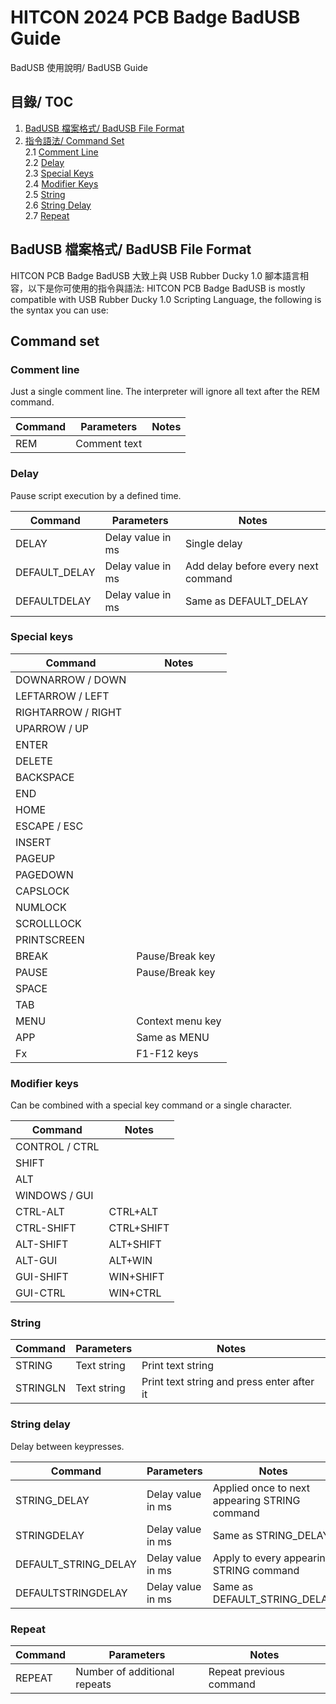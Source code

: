 # HITCON 2024 PCB Badge BadUSB Guide
BadUSB 使用說明/ BadUSB Guide

## 目錄/ TOC

1. [BadUSB 檔案格式/ BadUSB File Format](#badusb-檔案格式--badusb-file-format)
2. [指令語法/ Command Set](#command-set)  
   2.1 [Comment Line](#comment-line)  
   2.2 [Delay](#delay)  
   2.3 [Special Keys](#special-keys)  
   2.4 [Modifier Keys](#modifier-keys)  
   2.5 [String](#string)  
   2.6 [String Delay](#string-delay)  
   2.7 [Repeat](#repeat)

## BadUSB 檔案格式/ BadUSB File Format

HITCON PCB Badge BadUSB 大致上與 USB Rubber Ducky 1.0 腳本語言相容，以下是你可使用的指令與語法:
HITCON PCB Badge BadUSB is mostly compatible with USB Rubber Ducky 1.0 Scripting Language, the following is the syntax you can use:

## Command set

### Comment line
Just a single comment line. The interpreter will ignore all text after the REM command.

| Command | Parameters    | Notes |
|---------|---------------|-------|
| REM     | Comment text   |       |

### Delay
Pause script execution by a defined time.

| Command        | Parameters         | Notes                          |
|----------------|--------------------|--------------------------------|
| DELAY          | Delay value in ms  | Single delay                   |
| DEFAULT_DELAY  | Delay value in ms  | Add delay before every next command |
| DEFAULTDELAY   | Delay value in ms  | Same as DEFAULT_DELAY          |

### Special keys

| Command         | Notes             |
|-----------------|-------------------|
| DOWNARROW / DOWN|                   |
| LEFTARROW / LEFT|                   |
| RIGHTARROW / RIGHT|                 |
| UPARROW / UP    |                   |
| ENTER           |                   |
| DELETE          |                   |
| BACKSPACE       |                   |
| END             |                   |
| HOME            |                   |
| ESCAPE / ESC    |                   |
| INSERT          |                   |
| PAGEUP          |                   |
| PAGEDOWN        |                   |
| CAPSLOCK        |                   |
| NUMLOCK         |                   |
| SCROLLLOCK      |                   |
| PRINTSCREEN     |                   |
| BREAK           | Pause/Break key   |
| PAUSE           | Pause/Break key   |
| SPACE           |                   |
| TAB             |                   |
| MENU            | Context menu key  |
| APP             | Same as MENU      |
| Fx              | F1-F12 keys       |

### Modifier keys
Can be combined with a special key command or a single character.

| Command        | Notes              |
|----------------|--------------------|
| CONTROL / CTRL |                    |
| SHIFT          |                    |
| ALT            |                    |
| WINDOWS / GUI  |                    |
| CTRL-ALT       | CTRL+ALT           |
| CTRL-SHIFT     | CTRL+SHIFT         |
| ALT-SHIFT      | ALT+SHIFT          |
| ALT-GUI        | ALT+WIN            |
| GUI-SHIFT      | WIN+SHIFT          |
| GUI-CTRL       | WIN+CTRL           |

### String

| Command  | Parameters  | Notes                  |
|----------|-------------|------------------------|
| STRING   | Text string | Print text string       |
| STRINGLN | Text string | Print text string and press enter after it |

### String delay
Delay between keypresses.

| Command            | Parameters         | Notes                                      |
|--------------------|--------------------|--------------------------------------------|
| STRING_DELAY       | Delay value in ms  | Applied once to next appearing STRING command |
| STRINGDELAY        | Delay value in ms  | Same as STRING_DELAY                       |
| DEFAULT_STRING_DELAY | Delay value in ms  | Apply to every appearing STRING command     |
| DEFAULTSTRINGDELAY | Delay value in ms  | Same as DEFAULT_STRING_DELAY               |

### Repeat

| Command | Parameters               | Notes                      |
|---------|--------------------------|----------------------------|
| REPEAT  | Number of additional repeats | Repeat previous command     |
